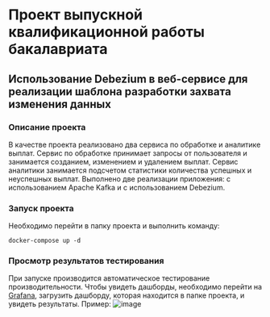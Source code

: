 # Проект выпускной квалификационной работы бакалавриата
## Использование Debezium в веб-сервисе для реализации шаблона разработки захвата изменения данных
### Описание проекта
В качестве проекта реализовано два сервиса по обработке и аналитике выплат. Сервис по обработке принимает запросы от
пользователя и занимается созданием, изменением и удалением выплат. Сервис аналитики занимается подсчетом статистики
количества успешных и неуспешных выплат. Выполнено две реализации приложения: с использованием Apache Kafka и с 
использованием Debezium.
### Запуск проекта
Необходимо перейти в папку проекта и выполнить команду:
```shell
docker-compose up -d
```
### Просмотр результатов тестирования
При запуске производится автоматическое тестирование производительности. Чтобы увидеть дашборды, необходимо перейти
на [Grafana](http://localhost:3001), загрузить дашборду, которая находится в папке проекта, и увидеть результаты. 
Пример:
![image](https://github.com/Arcturs/debezium-vs-kafka/assets/43274389/8d9bed92-0cb9-4f4e-976f-699e4045e23f)

